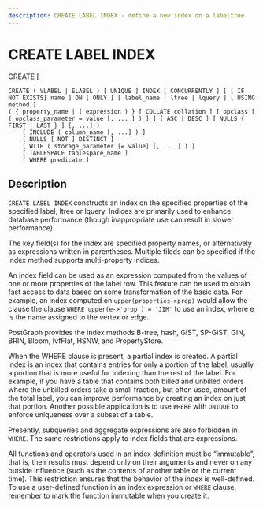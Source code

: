 ```yaml
---
description: CREATE LABEL INDEX - define a new index on a labeltree
---
```


# CREATE LABEL INDEX

CREATE \[

```plsql
CREATE ( VLABEL | ELABEL ) [ UNIQUE ] INDEX [ CONCURRENTLY ] [ [ IF NOT EXISTS] name ] ON [ ONLY ] [ label_name | ltree | lquery ] [ USING method ]
( { property_name | ( expression ) } [ COLLATE collation ] [ opclass [ ( opclass_parameter = value [, ... ] ) ] ] [ ASC | DESC ] [ NULLS { FIRST | LAST } ] [, ...] )
    [ INCLUDE ( column_name [, ...] ) ]
    [ NULLS [ NOT ] DISTINCT ]
    [ WITH ( storage_parameter [= value] [, ... ] ) ]
    [ TABLESPACE tablespace_name ]
    [ WHERE predicate ]
```



## Description

`CREATE LABEL INDEX` constructs an index on the specified properties of the specified label, ltree or lquery. Indices are primarily used to enhance database performance (though inappropriate use can result in slower performance).

The key field(s) for the index are specified property names, or alternatively as expressions written in parentheses. Multiple fileds can be specified if the index method supports multi-property indices.

An index field can be used as an expression computed from the values of one or more properties of the label row. This feature can be used to obtain fast access to data based on some transformation of the basic data. For example, an index computed on `upper(properties->prop)` would allow the clause the clause `WHERE upper(e->'prop') = 'JIM'` to use an index, where e is the name assigned to the vertex or edge.

PostGraph provides the index methods B-tree, hash, GiST, SP-GiST, GIN, BRIN, Bloom, IvfFlat, HSNW, and PropertyStore.

When the WHERE clause is present, a partial index is created. A partial index is an index that contains entries for only a portion of the label, usually a portion that is more useful for indexing than the rest of the label. For example, if you have a table that contains both billed and unbilled orders where the unbilled orders take a small fraction, but often used, amount of the total label, you can improve performance by creating an index on just that portion. Another possible application is to use `WHERE` with `UNIQUE` to enforce uniqueness over a subset of a table.&#x20;

Presently, subqueries and aggregate expressions are also forbidden in `WHERE`. The same restrictions apply to index fields that are expressions.

All functions and operators used in an index definition must be “immutable”, that is, their results must depend only on their arguments and never on any outside influence (such as the contents of another table or the current time). This restriction ensures that the behavior of the index is well-defined. To use a user-defined function in an index expression or `WHERE` clause, remember to mark the function immutable when you create it.
